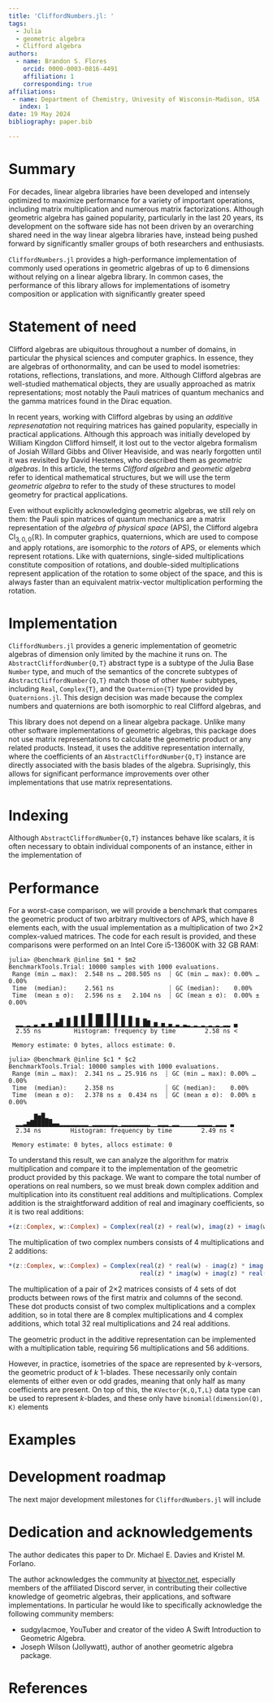 ```yaml
---
title: 'CliffordNumbers.jl: '
tags:
  - Julia
  - geometric algebra
  - Clifford algebra
authors:
  - name: Brandon S. Flores
    orcid: 0000-0003-0816-4491
    affiliation: 1
    corresponding: true
affiliations:
 - name: Department of Chemistry, Univesity of Wisconsin-Madison, USA
   index: 1
date: 19 May 2024
bibliography: paper.bib

---
```


# Summary

For decades, linear algebra libraries have been developed and intensely optimized to maximize
performance for a variety of important operations, including matrix multiplication and numerous
matrix factorizations. Although geometric algebra has gained popularity, particularly in the last
20 years, its development on the software side has not been driven by an overarching shared need in
the way linear algebra libraries have, instead being pushed forward by significantly smaller groups
of both researchers and enthusiasts.

`CliffordNumbers.jl` provides a high-performance implementation of commonly used operations in
geometric algebras of up to 6 dimensions without relying on a linear algebra library. In common
cases, the performance of this library allows for implementations of isometry composition or 
application with significantly greater speed

# Statement of need

Clifford algebras are ubiquitous throughout a number of domains, in particular the physical sciences
and computer graphics. In essence, they are algebras of orthonormality, and can be used to model
isometries: rotations, reflections, translations, and more. Although Clifford algebras are
well-studied mathematical objects, they are usually approached as matrix representations; most
notably the Pauli matrices of quantum mechanics and the gamma matrices found in the Dirac equation.

In recent years, working with Clifford algebras by using an *additive represenatation* not requiring
matrices has gained popularity, especially in practical applications. Although this approach was
initially developed by William Kingdon Clifford himself, it lost out to the vector algebra formalism
of Josiah Willard Gibbs and Oliver Heaviside, and was nearly forgotten until it was revisited by
David Hestenes, who described them as *geometric algebras*. In this article, the terms *Clifford 
algebra* and *geometic algebra* refer to identical mathematical structures, but we will use the term
*geometric algebra* to refer to the study of these structures to model geometry for practical
applications.

Even without explicitly acknowledging geometric algebras, we still rely on them: the Pauli spin
matrices of quantum mechanics are a matrix representation of the *algebra of physical space* (APS),
the Clifford algebra $\text{Cl}_{3,0,0}\left(\mathbb{R}\right)$. In computer graphics, quaternions,
which are used to compose and apply rotations, are isomorphic to the *rotors* of APS, or elements
which represent rotations. Like with quaternions, single-sided multiplications constitute 
composition of rotations, and double-sided multiplications represent application of the rotation to
some object of the space, and this is always faster than an equivalent matrix-vector multiplication
performing the rotation.

# Implementation

`CliffordNumbers.jl` provides a generic implementation of geometric algebras of dimension only
limited by the machine it runs on. The `AbstractCliffordNumber{Q,T}` abstract type is a subtype of
the Julia Base `Number` type, and much of the semantics of the concrete subtypes of
`AbstractCliffordNumber{Q,T}` match those of other `Number` subtypes, including `Real`, 
`Complex{T}`, and the `Quaternion{T}` type provided by `Quaternions.jl`. This design decision was
made because the complex numbers and quaternions are both isomorphic to real Clifford algebras, and

This library does not depend on a linear algebra package. Unlike many other software implementations
of geometric algebras, this package does not use matrix representations to calculate the geometric
product or any related products. Instead, it uses the additive representation internally, where the
coefficients of an `AbstractCliffordNumber{Q,T}` instance are directly associated with the basis
blades of the algebra. Suprisingly, this allows for significant performance improvements over other
implementations that use matrix representations.

# Indexing

Although `AbstractCliffordNumber{Q,T}` instances behave like scalars, it is often necessary to
obtain individual components of an instance, either in the implementation of 

# Performance

For a worst-case comparison, we will provide a benchmark that compares the geometric product of two
arbitrary multivectors of APS, which have 8 elements each, with the usual implementation as a
multiplication of two 2×2 complex-valued matrices. The code for each result is provided, and these
comparisons were performed on an Intel Core i5-13600K with 32 GB RAM:

```
julia> @benchmark @inline $m1 * $m2
BenchmarkTools.Trial: 10000 samples with 1000 evaluations.
 Range (min … max):  2.548 ns … 208.505 ns  ┊ GC (min … max): 0.00% … 0.00%
 Time  (median):     2.561 ns               ┊ GC (median):    0.00%
 Time  (mean ± σ):   2.596 ns ±   2.104 ns  ┊ GC (mean ± σ):  0.00% ± 0.00%

              ▂ ▃ ▅ ▆ █ ▇▇ █ █ ▆ ▅ ▃ ▂                         
  ▂▂▁▂▁▃▁▄▁▅▁▆█▁█▁█▁█▁█▁██▁█▁█▁█▁█▁█▁██▁▆▁▅▁▄▁▃▁▃▂▁▂▁▂▁▂▁▂▁▂▂ ▄
  2.55 ns         Histogram: frequency by time        2.58 ns <

 Memory estimate: 0 bytes, allocs estimate: 0.

julia> @benchmark @inline $c1 * $c2
BenchmarkTools.Trial: 10000 samples with 1000 evaluations.
 Range (min … max):  2.341 ns … 25.916 ns  ┊ GC (min … max): 0.00% … 0.00%
 Time  (median):     2.358 ns              ┊ GC (median):    0.00%
 Time  (mean ± σ):   2.378 ns ±  0.434 ns  ┊ GC (mean ± σ):  0.00% ± 0.00%

       ▇▅█▂▁                                                  
  ▂▂▃▆██████▄▄▂▂▂▂▂▂▂▂▁▂▂▂▂▂▂▂▁▂▂▂▂▂▂▂▂▁▁▂▂▂▁▂▂▁▁▁▁▁▂▂▂▂▁▂▂▂ ▃
  2.34 ns        Histogram: frequency by time        2.49 ns <

 Memory estimate: 0 bytes, allocs estimate: 0
```

To understand this result, we can analyze the algorithm for matrix multiplication and compare it to
the implementation of the geometric product provided by this package. We want to compare the total
number of operations on real numbers, so we must break down complex addition and multiplication into
its constituent real additions and multiplications. Complex addition is the straightforward addition
of real and imaginary coefficients, so it is two real additions:
```julia
+(z::Complex, w::Complex) = Complex(real(z) + real(w), imag(z) + imag(w))
```
The multiplication of two complex numbers consists of 4 multiplications and 2 additions:
```julia
*(z::Complex, w::Complex) = Complex(real(z) * real(w) - imag(z) * imag(w),
                                    real(z) * imag(w) + imag(z) * real(w))
```
The multiplication of a pair of 2×2 matrices consists of 4 sets of dot products between rows of the
first matrix and columns of the second. These dot products consist of two complex multiplications
and a complex addition, so in total there are 8 complex multiplications and 4 complex additions,
which total 32 real multiplications and 24 real additions.

The geometric product in the additive representation can be implemented with a multiplication table,
requiring 56 multiplications and 56 additions.

However, in practice, isometries of the space are represented by $k$-versors, the geometric product
of $k$ 1-blades. These necessarily only contain elements of either even or odd grades, meaning that
only half as many coefficients are present. On top of this, the `KVector{K,Q,T,L}` data type can be
used to represent $k$-blades, and these only have `binomial(dimension(Q), K)` elements

# Examples

# Development roadmap

The next major development milestones for `CliffordNumbers.jl` will include 

# Dedication and acknowledgements

The author dedicates this paper to Dr. Michael E. Davies and Kristel M. Forlano.

The author acknowledges the community at [bivector.net](https://www.bivector.net), especially 
members of the affiliated Discord server, in contributing their collective knowledge of geometric
algebras, their applications, and software implementations. In particular he would like to
specifically acknowledge the following community members:
- sudgylacmoe, YouTuber and creator of the video A Swift Introduction to Geometric Algebra.
- Joseph Wilson (Jollywatt), author of another geometric algebra package.

# References
